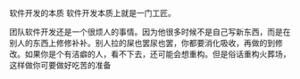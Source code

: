 软件开发的本质
软件开发本质上就是一门工匠。

团队软件开发还是一个很烦人的事情。因为他很多时候不是自己写新东西，而是在别人的东西上修修补补。别人拉的屎也罢尿也罢，你都要消化吸收，再做的到修改。如果你是个有洁癖的人，看不下去，还可能会想重构。但是俗话重构火葬场，这样做你可要做好吃苦的准备